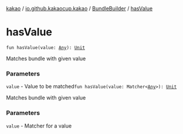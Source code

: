 [kakao](../../index.md) / [io.github.kakaocup.kakao](../index.md) / [BundleBuilder](index.md) / [hasValue](./has-value.md)

# hasValue

`fun hasValue(value: `[`Any`](https://kotlinlang.org/api/latest/jvm/stdlib/kotlin/-any/index.html)`): `[`Unit`](https://kotlinlang.org/api/latest/jvm/stdlib/kotlin/-unit/index.html)

Matches bundle with given value

### Parameters

`value` - Value to be matched`fun hasValue(value: Matcher<`[`Any`](https://kotlinlang.org/api/latest/jvm/stdlib/kotlin/-any/index.html)`>): `[`Unit`](https://kotlinlang.org/api/latest/jvm/stdlib/kotlin/-unit/index.html)

Matches bundle with given value

### Parameters

`value` - Matcher for a value